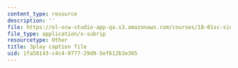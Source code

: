 ```yaml
---
content_type: resource
description: ''
file: https://ol-ocw-studio-app-qa.s3.amazonaws.com/courses/18-01sc-single-variable-calculus-fall-2010/1fa58143c4c4977729d95ef612b3e365_9v25gg2qJYE.srt
file_type: application/x-subrip
resourcetype: Other
title: 3play caption file
uid: 1fa58143-c4c4-9777-29d9-5ef612b3e365
---
```

